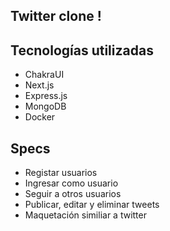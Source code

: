 ## Twitter clone !

## Tecnologías utilizadas
- ChakraUI
- Next.js
- Express.js
- MongoDB
- Docker

## Specs

- Registar usuarios
- Ingresar como usuario
- Seguir a otros usuarios
- Publicar, editar y eliminar tweets
- Maquetación similiar a twitter